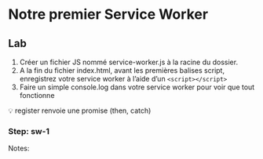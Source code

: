 <!-- .slide: class="exercice" -->

# Notre premier Service Worker

## Lab

1. Créer un fichier JS nommé service-worker.js à la racine du dossier.
2. A la fin du fichier index.html, avant les premières balises script, enregistrez votre service worker à l’aide d’un `<script></script>`
3. Faire un simple console.log dans votre service worker pour voir que tout fonctionne

💡 register renvoie une promise (then, catch)

### Step: sw-1

Notes:
